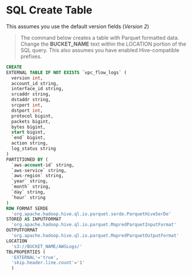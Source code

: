 # SQL Create Table

This assumes you use the default version fields (_Version 2_)

> The command below creates a table with Parquet formatted data.
> Change the **BUCKET_NAME** text within the LOCATION portion of the SQL query.
> This also assumes you have enabled Hive-compatible prefixes.

```sql
CREATE
EXTERNAL TABLE IF NOT EXISTS `vpc_flow_logs` (
  version int,
  account_id string,
  interface_id string,
  srcaddr string,
  dstaddr string,
  srcport int,
  dstport int,
  protocol bigint,
  packets bigint,
  bytes bigint,
  start bigint,
  `end` bigint,
  action string,
  log_status string
)
PARTITIONED BY (
  `aws-account-id` string,
  `aws-service` string,
  `aws-region` string,
  `year` string, 
  `month` string, 
  `day` string,
  `hour` string
)
ROW FORMAT SERDE 
  'org.apache.hadoop.hive.ql.io.parquet.serde.ParquetHiveSerDe'
STORED AS INPUTFORMAT 
  'org.apache.hadoop.hive.ql.io.parquet.MapredParquetInputFormat' 
OUTPUTFORMAT 
  'org.apache.hadoop.hive.ql.io.parquet.MapredParquetOutputFormat'
LOCATION
  's3://BUCKET_NAME/AWSLogs/'
TBLPROPERTIES (
  'EXTERNAL'='true', 
  'skip.header.line.count'='1'
  )
```